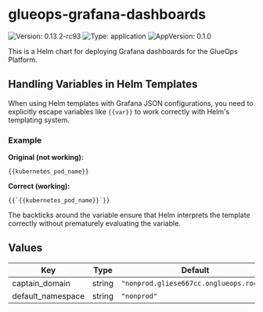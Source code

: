 # glueops-grafana-dashboards

![Version: 0.13.2-rc93](https://img.shields.io/badge/Version-0.13.2--rc93-informational?style=flat-square) ![Type: application](https://img.shields.io/badge/Type-application-informational?style=flat-square) ![AppVersion: 0.1.0](https://img.shields.io/badge/AppVersion-0.1.0-informational?style=flat-square)

This is a Helm chart for deploying Grafana dashboards for the GlueOps Platform.

## Handling Variables in Helm Templates

When using Helm templates with Grafana JSON configurations, you need to explicitly escape variables like `{{var}}` to work correctly with Helm's templating system.

### Example

**Original (not working):**

```
{{kubernetes_pod_name}}
```

**Correct (working):**

```
{{`{{kubernetes_pod_name}}`}}
```

The backticks around the variable ensure that Helm interprets the template correctly without prematurely evaluating the variable.

## Values

| Key | Type | Default | Description |
|-----|------|---------|-------------|
| captain_domain | string | `"nonprod.gliese667cc.onglueops.rocks"` |  |
| default_namespace | string | `"nonprod"` |  |
